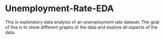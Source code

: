 # Unemployment-Rate-EDA
This is exploratory data analysis of an unemployment rate dataset. The goal of this is to show different graphs of the data and explore all aspects of the data.
 
